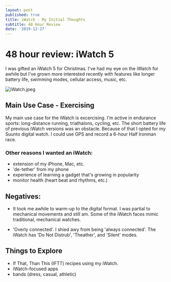 ```yaml
---
layout: post
published: true
title: iWatch - My Initial Thoughts
subtitle: 48 Hour Review
date: '2019-12-27'
---
```

# 48 hour review: iWatch 5

I was gifted an iWatch 5 for Christmas. I've had my eye on the iWatch for awhile but I've grown more interested recently with features like longer battery life, swimming modes, cellular access, music, etc.

![iWatch.jpeg]({{site.baseurl}}/img/iWatch.jpeg)


## Main Use Case - Exercising

My main use case for the iWatch is excercising. I'm active in endurance sports: long-distance running, triathalons, cycling, etc. The short battery life of previous iWatch versions was an obstacle. Because of that I opted for my Suunto digital watch. I could use GPS and record a 6-hour Half Ironman race.

### Other reasons I wanted an iWatch:

- extension of my iPhone, Mac, etc.
- 'de-tether' from my phone
- experience of learning a gadget that's growing in popularity
- monitor health (heart beat and rhythms, etc.) 

## Negatives:

- It took me awhile to warm-up to the digital format. I was partial to mechanical movements and still am. Some of the iWatch faces mimic traditional, mechanical watches. 

- 'Overly connected'. I shied awy from being 'always connected'. The iWatch has 'Do Not Distrub', 'Theather', and 'Silent' modes.

## Things to Explore

- If That, Than This (IFTT) recipes using my iWatch. 
- iWatch-focused apps
- bands (dress, casual, athletic)






